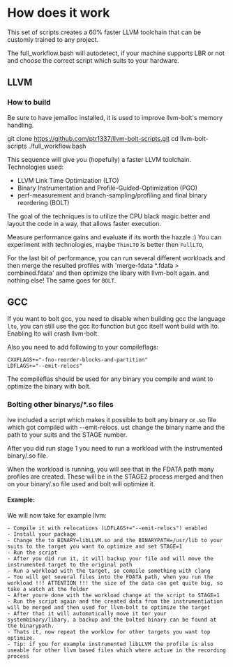 # How does it work

This set of scripts creates a 60% faster LLVM toolchain that can be customly
trained to any project.

The full_workflow.bash will autodetect, if your machine supports LBR or not and choose the correct script which suits to your hardware.

## LLVM

### How to build

Be sure to have jemalloc installed, it is used to improve llvm-bolt's memory handling.

git clone https://github.com/ptr1337/llvm-bolt-scripts.git
cd llvm-bolt-scripts
./full_workflow.bash

This sequence will give you (hopefully) a faster LLVM toolchain.
Technologies used:

- LLVM Link Time Optimization (LTO)
- Binary Instrumentation and Profile-Guided-Optimization (PGO)
- perf-measurement and branch-sampling/profiling and final binary reordering (BOLT)

The goal of the techniques is to utilize the CPU black magic better and layout
the code in a way, that allows faster execution.

Measure performance gains and evaluate if its worth the hazzle :)
You can experiment with technologies, maybe `ThinLTO` is better then `FullLTO`,

For the last bit of performance, you can run several different workloads and then merge the resulted profiles with 'merge-fdata \*.fdata > combined.fdata' and then optimize the libary with llvm-bolt again.
and nothing else! The same goes for `BOLT`.

## GCC

If you want to bolt gcc, you need to disable when building gcc the language `lto`, you can still use the gcc lto function but gcc itself wont build with lto. Enabling lto will crash llvm-bolt.

Also you need to add following to your compileflags:

```
CXXFLAGS+="-fno-reorder-blocks-and-partition"
LDFLAGS+="--emit-relocs"
```

The compileflas should be used for any binary you compile and want to optimize the binary with bolt.

### Bolting other binarys/\*.so files

Ive included a script which makes it possible to bolt any binary or .so file which got compiled with --emit-relocs.
ust change the binary name and the path to your suits and the STAGE number.

After you did run stage 1 you need to run a workload with the instrumented binary/.so file.

When the workload is running, you will see that in the FDATA path many profiles are created. These will be in the STAGE2 process merged and then on your binary/.so file used and bolt will optimize it.

#### Example:

We will now take for example llvm:

    - Compile it with relocations (LDFLAGS+="--emit-relocs") enabled
    - Install your package
    - Change the to BINARY=libLLVM.so and the BINARYPATH=/usr/lib to your suits to the target you want to optimize and set STAGE=1
    - Run the script
    - After you did run it, it will backup your file and will move the instrumented target to the original path
    - Run a workload with the target, so compile something with clang
    - You will get several files into the FDATA path, when you run the workload !!! ATTENTION !!! the size of the data can get quite big, so take a watch at the folder
    - After youre done with the workload change at the script to STAGE=1
    - Run the script again and the created data from the instrumentiation will be merged and then used for llvm-bolt to optimize the target
    - After that it will automatically move it tor your systembinary/libary, a backup and the bolted binary can be found at the binarypath.
    - Thats it, now repeat the worklow for other targets you want top optimize.
    - Tip: if you for example instrumented libLLVM the profile is also useable for other llvm based files which where active in the recording process
